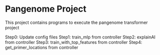 # Pangenome Project
This project contains programs to execute the pangenome transformer project

Step0: Update config files
Step1: train_mlp from controller
Step2: explainAI from controller
Step3: train_with_top_features from controller
Step4: get_primer_locations from controller